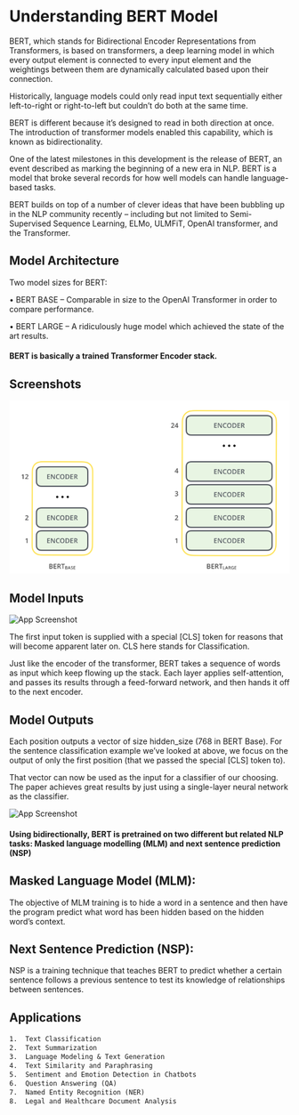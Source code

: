 # Understanding BERT Model
BERT, which stands for Bidirectional Encoder Representations from Transformers, is based on transformers, a deep learning model in which every output element is connected to every input element and the weightings between them are dynamically calculated based upon their connection.

Historically, language models could only read input text sequentially either left-to-right or right-to-left but couldn’t do both at the same time.

BERT is different because it’s designed to read in both direction at once. The introduction of transformer models enabled this capability, which is known as bidirectionality.

One of the latest milestones in this development is the release of BERT, an event described as marking the beginning of a new era in NLP. BERT is a model that broke several records for how well models can handle language-based tasks.

BERT builds on top of a number of clever ideas that have been bubbling up in the NLP community recently – including but not limited to Semi-Supervised Sequence Learning, ELMo, ULMFiT, OpenAI transformer, and the Transformer.
## Model Architecture
Two model sizes for BERT:

•	BERT BASE – Comparable in size to the OpenAI Transformer in order to compare performance.

•	BERT LARGE – A ridiculously huge model which achieved the state of the art results.

#### BERT is basically a trained Transformer Encoder stack.


## Screenshots

![App Screenshot](https://github.com/danypetkar/BERT/blob/main/Screenshot%202024-10-16%20182930.png)

## Model Inputs
![App Screenshot](https://via.placeholder.com/468x300?text=App+Screenshot+Here)

The first input token is supplied with a special [CLS] token for reasons that will become apparent later on. CLS here stands for Classification.

Just like the encoder of the transformer, BERT takes a sequence of words as input which keep flowing up the stack. Each layer applies self-attention, and passes its results through a feed-forward network, and then hands it off to the next encoder.
## Model Outputs
Each position outputs a vector of size hidden_size (768 in BERT Base). For the sentence classification example we’ve looked at above, we focus on the output of only the first position (that we passed the special [CLS] token to).

That vector can now be used as the input for a classifier of our choosing. The paper achieves great results by just using a single-layer neural network as the classifier.

![App Screenshot](https://via.placeholder.com/468x300?text=App+Screenshot+Here)

#### Using bidirectionally, BERT is pretrained on two different but related NLP tasks: Masked language modelling (MLM) and next sentence prediction (NSP)
## Masked Language Model (MLM):
The objective of MLM training is to hide a word in a sentence and then have the program predict what word has been hidden based on the hidden word’s context.
## Next Sentence Prediction (NSP):
NSP is a training technique that teaches BERT to predict whether a certain sentence follows a previous sentence to test its knowledge of relationships between sentences. 
## Applications
    1.	Text Classification
    2.	Text Summarization
    3.	Language Modeling & Text Generation
    4.	Text Similarity and Paraphrasing
    5.	Sentiment and Emotion Detection in Chatbots
    6.	Question Answering (QA)
    7.	Named Entity Recognition (NER)
    8.	Legal and Healthcare Document Analysis






